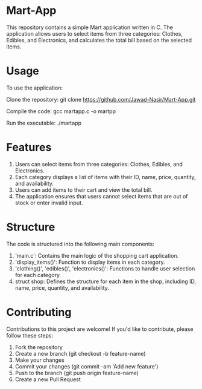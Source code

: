 # Mart-App

This repository contains a simple Mart application written in C. The application allows users to select items from three categories: Clothes, Edibles, and Electronics, and calculates the total bill based on the selected items.

# Usage

To use the application:

Clone the repository:
git clone https://github.com/Jawad-Nasir/Mart-App.git

Compile the code:
gcc martapp.c -o martpp

Run the executable:
./martapp

# Features

1. Users can select items from three categories: Clothes, Edibles, and Electronics.
2. Each category displays a list of items with their ID, name, price, quantity, and availability.
3. Users can add items to their cart and view the total bill.
4. The application ensures that users cannot select items that are out of stock or enter invalid input.

# Structure

The code is structured into the following main components:

1. 'main.c': Contains the main logic of the shopping cart application.
2. 'display_items()': Function to display items in each category.
3. 'clothing()', 'edibles()', 'electronics()': Functions to handle user selection for each category.
4. struct shop: Defines the structure for each item in the shop, including ID, name, price, quantity, and availability.

# Contributing

Contributions to this project are welcome! If you'd like to contribute, please follow these steps:

1. Fork the repository
2. Create a new branch (git checkout -b feature-name)
3. Make your changes
4. Commit your changes (git commit -am 'Add new feature')
5. Push to the branch (git push origin feature-name)
6. Create a new Pull Request
